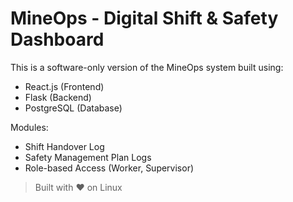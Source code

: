# MineOps - Digital Shift & Safety Dashboard

This is a software-only version of the MineOps system built using:
- React.js (Frontend)
- Flask (Backend)
- PostgreSQL (Database)

Modules:
- Shift Handover Log
- Safety Management Plan Logs
- Role-based Access (Worker, Supervisor)

> Built with ❤️ on Linux
